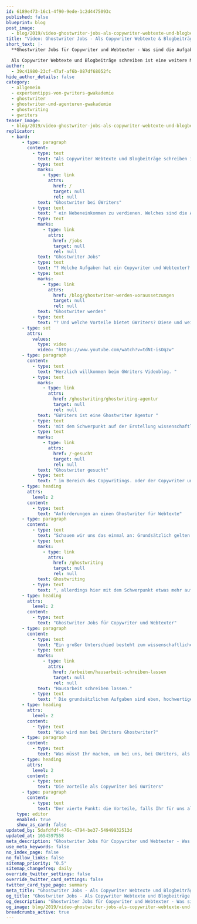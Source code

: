 ```yaml
---
id: 6189e473-16c1-4f90-9ede-1c2d4475093c
published: false
blueprint: blog
post_image:
  - blog/2019/video-ghostwriter-jobs-als-copywriter-webtexte-und-blogbeitraege-schreiben/ghostwriter-jobs.png
title: "Video: Ghostwriter Jobs - Als Copywriter Webtexte & Blogbeiträge schreiben"
short_text: |-
  **Ghostwriter Jobs für Copywriter und Webtexter - Was sind die Aufgaben und Anforderungen an Ghostwriter bei GWriters? Erfahren Sie jetzt hier mehr!**

  Als Copywriter Webtexte und Blogbeiträge schreiben ist eine weitere Möglichkeit, als Ghostwriter bei GWriters ein Nebeneinkommen zu verdienen. Welches sind die Anforderungen in solchen Ghostwriter Jobs? Welche Aufgaben hat ein Copywriter und Webtexter? Wie kann man bei GWriters Ghostwriter werden? Und welche Vorteile bietet GWriters? Diese und weitere Fragen beantworten wir in unserem Video...
author:
  - 39c41980-23cf-47af-af6b-087df68052fc
hide_author_details: false
category:
  - allgemein
  - expertentipps-von-gwriters-gwakademie
  - ghostwriter
  - ghostwriter-und-agenturen-gwakademie
  - ghostwriting
  - gwriters
teaser_image:
  - blog/2019/video-ghostwriter-jobs-als-copywriter-webtexte-und-blogbeitraege-schreiben/ghostwriter-jobs.png
replicator:
  - bard:
      - type: paragraph
        content:
          - type: text
            text: "Als Copywriter Webtexte und Blogbeiträge schreiben ist eine weitere Möglichkeit, als "
          - type: text
            marks:
              - type: link
                attrs:
                  href: /
                  target: null
                  rel: null
            text: "Ghostwriter bei GWriters"
          - type: text
            text: " ein Nebeneinkommen zu verdienen. Welches sind die Anforderungen in solchen "
          - type: text
            marks:
              - type: link
                attrs:
                  href: /jobs
                  target: null
                  rel: null
            text: "Ghostwriter Jobs"
          - type: text
            text: "? Welche Aufgaben hat ein Copywriter und Webtexter? Wie kann man bei GWriters "
          - type: text
            marks:
              - type: link
                attrs:
                  href: /blog/ghostwriter-werden-voraussetzungen
                  target: null
                  rel: null
            text: "Ghostwriter werden"
          - type: text
            text: "? Und welche Vorteile bietet GWriters? Diese und weitere Fragen beantworten wir in unserem Video."
      - type: set
        attrs:
          values:
            type: video
            video: "https://www.youtube.com/watch?v=tdNI-isOqzw"
      - type: paragraph
        content:
          - type: text
            text: "Herzlich willkommen beim GWriters Videoblog. "
          - type: text
            marks:
              - type: link
                attrs:
                  href: /ghostwriting/ghostwriting-agentur
                  target: null
                  rel: null
            text: "GWriters ist eine Ghostwriter Agentur "
          - type: text
            text: 'mit dem Schwerpunkt auf der Erstellung wissenschaftlicher Texte. Allerdings haben wir bei GWriters auch noch andere Bereiche in denen wir Ghostwriter für unsere Kunden gezielt einsetzen. Demnach heißt unser heutiges Video: "Ghostwriter Jobs – als Copywriter Blogbeiträge und Webtexte schreiben“. Wir schauen also, wo ist ein '
          - type: text
            marks:
              - type: link
                attrs:
                  href: /-gesucht
                  target: null
                  rel: null
            text: "Ghostwriter gesucht"
          - type: text
            text: " im Bereich des Copywritings. oder der Copywriter und Webtexte. Dazu schauen wir uns einmal an, welche besonderen Anforderungen es an einen Ghostwriter für Webtexte gibt, welche Aufgaben es für Copywriter und für Webtexter gibt, was man machen muss, um sich bei GWriters zu bewerben, und im letzten Schritt schauen wir uns einmal an, welche Vorteile auch Ihr für uns als Ghostwriter habt, im Bereich Copywriting oder im Bereich der Blogartikel zu schreiben."
      - type: heading
        attrs:
          level: 2
        content:
          - type: text
            text: "Anforderungen an einen Ghostwriter für Webtexte"
      - type: paragraph
        content:
          - type: text
            text: "Schauen wir uns das einmal an: Grundsätzlich gelten natürlich ähnliche Anforderungen wie beim akademischen "
          - type: text
            marks:
              - type: link
                attrs:
                  href: /ghostwriting
                  target: null
                  rel: null
            text: Ghostwriting
          - type: text
            text: ", allerdings hier mit dem Schwerpunkt etwas mehr auf Kreativität und etwas mehr auf die Eigenorganisation. Grundsätzlich ist es wichtig, dass ein Ghostwriter, gerade für Webtexte, eigenständig recherchieren kann, sich eigenständig organisieren kann, einen ansprechenden Schreibstil hat, der nicht zu formal ist, sondern den Leser mitnimmt und eben die Besucher, für die der Content erstellt wird, eben auch auf der entsprechenden Webseite hält. Wie gerade gesagt, der Ghostwriter muss selbst organisiert sein und muss selbst organisiert eben online Texte schreiben und zur Verfügung stellen können."
      - type: heading
        attrs:
          level: 2
        content:
          - type: text
            text: "Ghostwriter Jobs für Copywriter und Webtexter"
      - type: paragraph
        content:
          - type: text
            text: "Ein großer Unterschied besteht zum wissenschaftlichen Ghostwriting, bei dem sich Kunden bspw. eine Mustervorlage für Ihre "
          - type: text
            marks:
              - type: link
                attrs:
                  href: /arbeiten/hausarbeit-schreiben-lassen
                  target: null
                  rel: null
            text: "Hausarbeit schreiben lassen."
          - type: text
            text: " Die grundsätzlichen Aufgaben sind eben, hochwertigen Content zu erstellen, hochwertige Blogbeiträge, zum Beispiel, zu erstellen, aber natürlich auch statische Seiten mit hochwertigen Content zu füllen. Natürlich muss das ganze auch keywordoptimiert werden. Das liegt dann eben am Auftraggeber, der Euch als Ghostwriter für Web- und Blogtexte oder für das Copywriting eben beauftragen möchte. Ihr solltet eben auch in der Lage sein, durch keywordoptimierte Texte das Ranking und die Auffindbarkeit in einem ganzheitlichen Konzept für den Kunden eben als gegeben herzustellen im Text. Natürlich erstellt Ihr dieses Konzept nicht selber, sondern arbeitet in der Regel mit interdisziplinären Teams zusammen, was die ganze Arbeit auch noch einmal etwas spannender macht. Und Ihr solltet in der Lage sein auch hochwertigen Content, der bereits vorhanden ist, noch weiter aufzuwerten oder eben gegebenenfalls an neue Keywordstrukturen anzupassen."
      - type: heading
        attrs:
          level: 2
        content:
          - type: text
            text: "Wie wird man bei GWriters Ghostwriter?"
      - type: paragraph
        content:
          - type: text
            text: "Was müsst Ihr machen, um bei uns, bei GWriters, als Copywriter für unsere Auftraggeber zu arbeiten? Nun, das ist eigentlich recht trivial, deswegen gibt es da auch nicht ganz so viele Punkte zu. Ihr schickt uns einfach Eure Bewerbung und schreibt mit dazu, dass Ihr als Blogautor oder Copywriter arbeiten möchtet und eben auf der Suche nach solchen Aufträgen seid. Ihr schickt uns natürlich alle Eure Projekte, die Ihr schon geleistet habt, schickt uns alles mit, wo wir sehen können, welche Erfahrungen Ihr habt. Das Ganze wird dann von uns geprüft und dann schauen wir eben, ob wir zusammen kommen. Es gibt natürlich auch Kriterien für die Autorenwahl. Wir schauen natürlich, dass wir für die meisten Projekte auch möglichst erfahrene Copywriter und Texter einsetzen, aber nichtsdestotrotz bekommt natürlich jeder bei uns eine Chance. Jemand, der komplett neu ist in dem Thema, darf sich natürlich auch gerne beweisen und uns Mustertexte schicken oder vielleicht uns überzeugen mit einem eigenen Blog, der schon mal erstellt wurde. Da lassen wir uns überraschen. Auf jeden Fall werden alle Eure Unterlagen individuell geprüft und Ihr bekommt natürlich auch eine entsprechende Rückmeldung von uns."
      - type: heading
        attrs:
          level: 2
        content:
          - type: text
            text: "Die Vorteile als Copywriter bei GWriters"
      - type: paragraph
        content:
          - type: text
            text: "Der vierte Punkt: die Vorteile, falls Ihr für uns als Copywriter arbeiten möchtet und könnt. Dadurch, dass es darum geht online Texte zu schreiben, was der Job grundsätzlich mit sich bringt, habt Ihr natürlich absolute zeitliche Flexibilität und seid nur an die Zeiten im Rahmen der einzelnen Projekte gebunden. Da solltet Ihr natürlich auch, und da kommen wir noch mal ganz kurz an die Anforderung, auch immer pünktlich sein, das ist ganz, ganz wichtig, aber im Endeffekt habt Ihr eine große zeitliche Flexibilität und könnt Euch die Arbeit einteilen. Weiterhin ist es natürlich ein attraktiver Nebenverdienst. Es gibt viele Menschen, die begabt sind im Schreiben und einen äußerst ansprechenden Schreibstil haben, die Leute mitnehmen können, die allerdings einen anderen Job haben, vielleicht Vollzeit arbeiten und den nicht aufgeben wollen. Auch diese Personen haben natürlich die Möglichkeit durch eine Zusammenarbeit mit uns und unseren Auftraggebern, in dem Bereich Copywriting, zusammenzuarbeiten und somit einen ordentlichen Nebenverdienst aufzubauen. Weiterhin handelt es sich immer um abwechselnde Beiträge, also Ihr arbeitet nie an dem gleichen Thema, dadurch ist das ganze natürlich auch äußerst interessant und bietet Euch auch die Möglichkeit Euch in verschiedensten Bereichen weiterzuentwickeln. Deshalb wir sagen, Ghostwriter gesucht, Copywriter gesucht. Hoffentlich haben wir mit diesem Video auch einige von Euch erreicht und somit gefunden und freuen uns, dass Ihr auch diesmal wieder mit dabei wart."
    type: editor
    enabled: true
    show_as_card: false
updated_by: 5dafdfdf-476c-4794-be37-54949932513d
updated_at: 1654597558
meta_description: "Ghostwriter Jobs für Copywriter und Webtexter - Was sind die Aufgaben und Anforderungen an Ghostwriter bei GWriters? Erfahren Sie jetzt hier mehr!"
use_meta_keywords: false
no_index_page: false
no_follow_links: false
sitemap_priority: "0.5"
sitemap_changefreq: daily
override_twitter_settings: false
override_twitter_card_settings: false
twitter_card_type_page: summary
meta_title: "Ghostwriter Jobs - Als Copywriter Webtexte und Blogbeiträge schreiben"
og_title: "Ghostwriter Jobs - Als Copywriter Webtexte und Blogbeiträge schreiben"
og_description: "Ghostwriter Jobs für Copywriter und Webtexter - Was sind die Aufgaben und Anforderungen an Ghostwriter bei GWriters? Erfahren Sie jetzt hier mehr!"
og_image: blog/2019/video-ghostwriter-jobs-als-copywriter-webtexte-und-blogbeitraege-schreiben/ghostwriter-jobs.png
breadcrumbs_active: true
---
```

